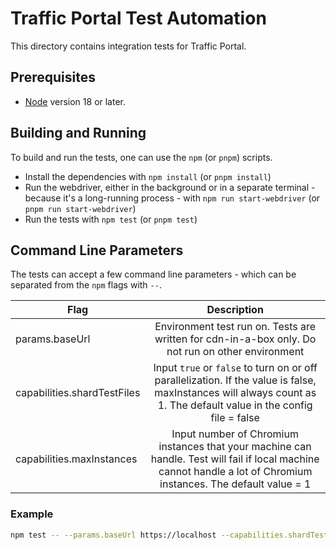 <!--
    Licensed to the Apache Software Foundation (ASF) under one
    or more contributor license agreements.  See the NOTICE file
    distributed with this work for additional information
    regarding copyright ownership.  The ASF licenses this file
    to you under the Apache License, Version 2.0 (the
    "License"); you may not use this file except in compliance
    with the License.  You may obtain a copy of the License at

      http://www.apache.org/licenses/LICENSE-2.0

    Unless required by applicable law or agreed to in writing,
    software distributed under the License is distributed on an
    "AS IS" BASIS, WITHOUT WARRANTIES OR CONDITIONS OF ANY
    KIND, either express or implied.  See the License for the
    specific language governing permissions and limitations
    under the License.
-->
# Traffic Portal Test Automation
This directory contains integration tests for Traffic Portal.

## Prerequisites
* [Node](https://nodejs.org) version 18 or later.

## Building and Running
To build and run the tests, one can use the `npm` (or `pnpm`) scripts.

* Install the dependencies with `npm install` (or `pnpm install`)
* Run the webdriver, either in the background or in a separate terminal -
	because it's a long-running process - with `npm run start-webdriver` (or
	`pnpm run start-webdriver`)
* Run the tests with `npm test` (or `pnpm test`)

## Command Line Parameters
The tests can accept a few command line parameters - which can be separated
from the `npm` flags with `--`.

| Flag                            | Description                                                                                          |
| ------------------------------- | :--------------------------------------------------------------------------------------------------: |
| params.baseUrl                  | Environment test run on. Tests are written for cdn-in-a-box only. Do not run on other environment                                   |
| capabilities.shardTestFiles     | Input `true` or `false` to turn on or off parallelization. If the value is false, maxInstances will always count as 1. The default value in the config file = false                            |
| capabilities.maxInstances       | Input number of Chromium instances that your machine can handle. Test will fail if local machine cannot handle a lot of Chromium instances. The default value = 1    |

### Example
```bash
npm test -- --params.baseUrl https://localhost --capabilities.shardTestFiles true
```
